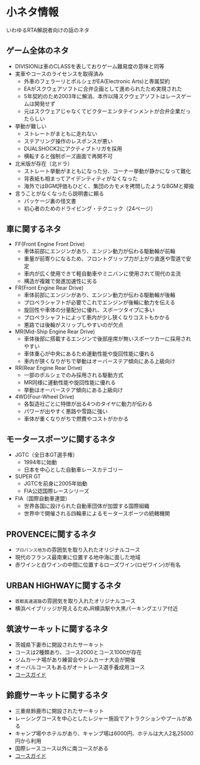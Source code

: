 # 小ネタ情報

いわゆるRTA解説者向けの話のネタ

## ゲーム全体のネタ

- DIVISIONは車のCLASSを表しておりゲーム難易度の意味と同等
- 実車やコースのライセンスを取得済み
  - 外車のフェラーリとポルシェがEA(Electronic Arts)と専属契約
  - EAがスクウェアソフトに合弁企画として進められたため実現された
  - 5年契約のため2003年に解消、本作以降スクウェアソフトはレースゲームは開発せず
  - 元はスクウェアじゃなくてビクターエンタテインメントが合弁企業だったらしい
- 挙動が難しい
  - ストレートがまともに走れない
  - ステアリング操作のレスポンスが悪い
  - DUALSHOCK2にアクティブトリガを採用
  - 横転すると強制ポーズ画面で再開不可
- 北米版が存在（北ドラ）
  - ストレート挙動がまともになった分、コーナー挙動が静かになって難化
  - 背表紙も相まってアイデンティティがなくなった
  - 海外ではBGM評価もひどく、集団のカモメを拷問したようなBGMと揶揄
- 言うことがなくなったら説明書に頼る
  - パッケージ裏の怪文書
  - 初心者のためのドライビング・テクニック（24ページ）

## 車に関するネタ

- FF(Front Engine Front Drive)
  - 車体前部にエンジンがあり、エンジン動力が伝わる駆動輪が前輪
  - 重量が前寄りになるため、フロントグリップ力が上がり直進や雪道で安定
  - 車内が広く使用できて軽自動車やミニバンに使用されて現代の主流
  - 構造が複雑で発進加速性に劣る
- FR(Front Engine Rear Drive)
  - 車体前部にエンジンがあり、エンジン動力が伝わる駆動輪が後輪
  - プロペラシャフトが必要でこれでエンジンが後輪に動力を伝える
  - 旋回性や車体の分量配分に優れ、スポーツタイプに多い
  - プロペラシャフトによって車内が少し狭くなりコストもかかる
  - 悪路では後輪がスリップしやすいのが欠点
- MR(Mid-Ship Engine Rear Drive)
  - 車体後部に搭載するエンジンで後部座席が無いスポーツカーに採用されやすい
  - 車体重心が中央にあるため運動性能や旋回性能に優れる
  - 車内が狭くなりがちで挙動はオーバーステア傾向にある上級向け
- RR(Rear Engine Rear Drive)
  - 一部のポルシェでのみ採用される駆動方式
  - MR同様に運動性能や旋回性能に優れる
  - 挙動はオーバーステア傾向にある上級向け
- 4WD(Four-Wheel Drive)
  - 各製造社ごとに特徴が出る4つのタイヤに動力が伝わる
  - パワーが出やすく悪路や雪路に強い
  - 車体が重くなりがちで燃費やコストがかかる

## モータースポーツに関するネタ

- JGTC（全日本GT選手権）
  - 1994年に始動
  - 日本を中心とした自動車レースカテゴリー
- SUPER GT
  - JGTCを前身に2005年始動
  - FIA公認国際レースシリーズ
- FIA（国際自動車連盟）
  - 世界各国に設けられた自動車団体が加盟する国際組織
  - 世界中で開催される四輪車によるモータースポーツの統轄機関

## PROVENCEに関するネタ

- `プロバンス地方`の雰囲気を取り入れたオリジナルコース
- 現代のフランス最南東に位置する地中海に面した地域
- 赤ワインと白ワインの中間に位置するローズワイン(ロゼワイン)が有名

## URBAN HIGHWAYに関するネタ

- `首都高速道路`の雰囲気を取り入れたオリジナルコース
- 横浜ベイブリッジが見えるためJR横浜駅や大黒パーキングエリア付近

## 筑波サーキットに関するネタ

- 茨城県下妻市に開設されたサーキット
- コースは2種類あり、コース2000とコース1000が存在
- ジムカーナ場があり練習会やジムカーナ大会が開催
- オーバルコースもあるがオートレース選手養成用コース
- [コースガイド](https://www.tsukuba-circuit.jp/guide/course-spec.html)

## 鈴鹿サーキットに関するネタ

- 三重県鈴鹿市に開設されたサーキット
- レーシングコースを中心としたレジャー施設でアトラクションやプールがある
- キャンプ場やホテルがあり、キャンプ場は6000円、ホテルは大人2名25000円から利用
- 国際レースコース以外に南コースがある
- [コースガイド](https://www.suzukacircuit.jp/course_s/pdf/suzuka_courseguide.pdf)
